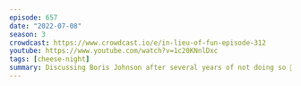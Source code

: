 ```yaml
---
episode: 657
date: "2022-07-08"
season: 3
crowdcast: https://www.crowdcast.io/e/in-lieu-of-fun-episode-312
youtube: https://www.youtube.com/watch?v=1c20KNnlDxc
tags: [cheese-night]
summary: Discussing Boris Johnson after several years of not doing so 🧀
---
```

